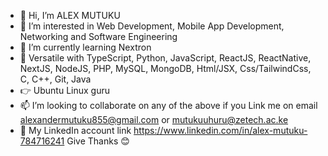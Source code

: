 - 👋 Hi, I’m ALEX MUTUKU
- 👀 I’m interested in Web Development, Mobile App Development, Networking and Software Engineering
- 🌱 I’m currently learning Nextron
- 🌽 Versatile with TypeScript, Python, JavaScript, ReactJS, ReactNative, NextJS, NodeJS, PHP, MySQL, MongoDB, Html/JSX, Css/TailwindCss, C, C++, Git, Java
- 👉 Ubuntu Linux guru
- 📫 I’m looking to collaborate on any of the above if you Link me on email alexandermutuku855@gmail.com or mutukuuhuru@zetech.ac.ke
- 🦁 My LinkedIn account link https://www.linkedin.com/in/alex-mutuku-784716241
       Give Thanks 😊
